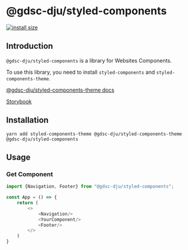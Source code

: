 # @gdsc-dju/styled-components

[![install size](https://packagephobia.com/badge?p=@gdsc-dju/styled-components)](https://packagephobia.com/result?p=@gdsc-dju/styled-components)

## Introduction

`@gdsc-dju/styled-components` is a library for Websites Components.

To use this library, you need to install `styled-components` and `styled-components-theme`.

[@gdsc-dju/styled-components-theme docs](https://www.npmjs.com/package/@gdsc-dju/styled-components-theme)

[Storybook](https://design.gdsc-dju.com)

## Installation


```shell
yarn add styled-components-theme @gdsc-dju/styled-components-theme @gdsc-dju/styled-components
```

## Usage

### Get Component

```typescript jsx
import {Navigation, Footer} from "@gdsc-dju/styled-components";

const App = () => {
    return (
        <>
            <Navigation/>
            <YourComponent/>
            <Footer/>
        </>
    )
}
```